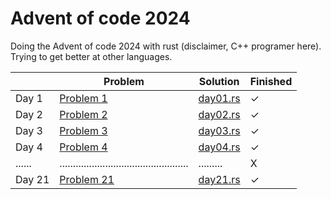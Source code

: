 # Advent of code 2024

Doing the Advent of code 2024 with rust (disclaimer, C++ programer here).
Trying to get better at other languages.

|        | Problem                                            | Solution                                                                       | Finished |
|--------|----------------------------------------------------|--------------------------------------------------------------------------------|----------|
| Day 1  | [Problem 1](https://adventofcode.com/2024/day/1)   | [day01.rs](https://github.com/Pau6b/advent-of-code-2024/blob/main/src/day01.rs)| ✓        |
| Day 2  | [Problem 2](https://adventofcode.com/2024/day/2)   | [day02.rs](https://github.com/Pau6b/advent-of-code-2024/blob/main/src/day02.rs)| ✓        |
| Day 3  | [Problem 3](https://adventofcode.com/2024/day/3)   | [day03.rs](https://github.com/Pau6b/advent-of-code-2024/blob/main/src/day03.rs)| ✓        |
| Day 4  | [Problem 4](https://adventofcode.com/2024/day/4)   | [day04.rs](https://github.com/Pau6b/advent-of-code-2024/blob/main/src/day04.rs)| ✓        |
| ...... | ................................................   | .........| X        |
| Day 21 | [Problem 21](https://adventofcode.com/2024/day/21) | [day21.rs](https://github.com/Pau6b/advent-of-code-2024/blob/main/src/day21.rs)| ✓        |